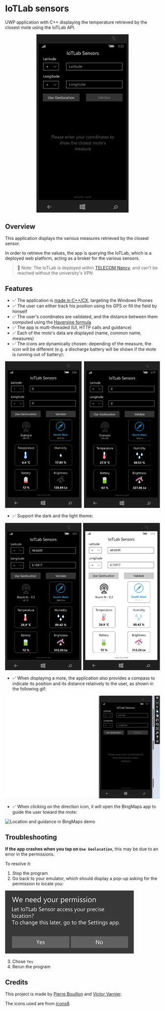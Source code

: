 # IoTLab sensors

UWP application with C++ displaying the temperature retrieved by the closest mote using the IoTLab API.

<div style="text-align:center">
    <img src="./docs/assets/demo.gif" width="300px"/>
</div> 

## Overview

This application displays the various measures retrieved by the
closest sensor.

In order to retrieve the values, the app is querying the IoTLab, which is a
deployed web platform, acting as a broker for the various sensors.

> 📑 Note: The IoTLab is deployed within
> [TELECOM Nancy](https://telecomnancy.univ-lorraine.fr/), and can't be reached
> without the university's VPN

## Features

- ✅ The application is [made in C++/CX](https://docs.microsoft.com/en-us/cpp/cppcx/visual-c-language-reference-c-cx?view=msvc-160), targeting the Windows Phones
- ✅ The user can either track his position using his GPS or fill the field by
  himself
- ✅ The user's coordinates are validated, and the distance between them
  computed using the [Haversine formula](https://en.wikipedia.org/wiki/Haversine_formula)
- ✅ The app is multi-threaded (UI, HTTP calls and guidance)
- ✅ Each of the mote's data are displayed (name, common name, measures)
- ✅ The icons are dynamically chosen: depending of the measure, the icon will
  be different (e.g. a discharge battery will be shown if the mote is running
  out of battery):

<div style="text-align:center">
  <img src="./docs/assets/overview-thresholds.png" width="600px"/>
</div>

- ✅ Support the dark and the light theme:

<div style="text-align:center">
  <img src="./docs/assets/overview-themes.png" width="600px"/>
</div>

- ✅ When displaying a mote, the application also provides a compass to indicate
  its position and its distance relatively to the user, as shown in the
  following gif:

![Location and guidance demo](./docs/assets/demo-direction.gif)

- ✅ When clicking on the direction icon, it will open the BingMaps app to guide
  the user toward the mote:

![Location and guidance in BingMaps demo](./docs/assets/demo-direction-map.gif)

## Troubleshooting

**If the app crashes when you tap on `Use Geolocation`**, this may be due to an
error in the permissions.

To resolve it:

1. Stop the program
2. Go back to your emulator, which should display a pop-up asking for the
  permission to locate you:

![popup](./docs/assets/permission-popup.png)

3. Chose `Yes`
4. Rerun the program

## Credits

This project is made by [Pierre Bouillon](https://www.linkedin.com/in/pierre-bouillon/) and [Victor Varnier](https://www.linkedin.com/in/victor-varnier).

The icons used are from [icons8](https://icons8.com/).

